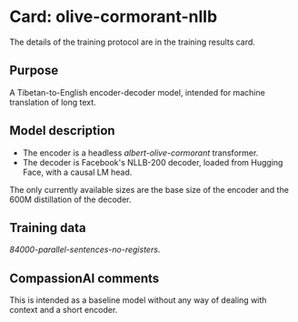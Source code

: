 # Card: olive-cormorant-nllb

The details of the training protocol are in the training results card.

## Purpose

A Tibetan-to-English encoder-decoder model, intended for machine translation of long text.

## Model description

- The encoder is a headless _albert-olive-cormorant_ transformer.
- The decoder is Facebook's NLLB-200 decoder, loaded from Hugging Face, with a causal LM head.

The only currently available sizes are the base size of the encoder and the 600M distillation of the decoder.

## Training data

_84000-parallel-sentences-no-registers_.

## CompassionAI comments

This is intended as a baseline model without any way of dealing with context and a short encoder.